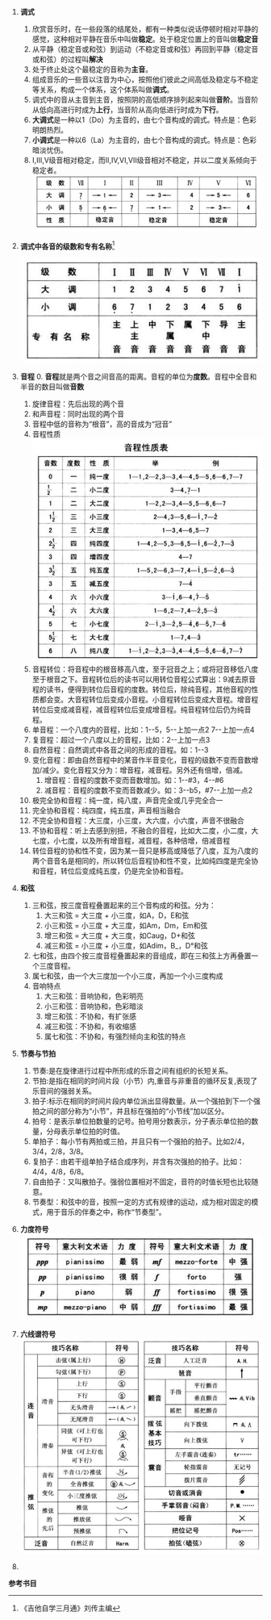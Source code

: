 1. **调式**
	1. 欣赏音乐时，在一些段落的结尾处，都有一种类似说话停顿时相对平静的感觉，这种相对平静在音乐中叫做**稳定**。处于稳定位置上的音叫做**稳定音**
	2. 从平静（稳定音或和弦）到运动（不稳定音或和弦）再回到平静（稳定音或和弦）的过程叫**解决**
	3. 处于终止处这个最稳定的音称为**主音**。
	4. 组成音乐的一些音以注音为中心，按照他们彼此之间高低及稳定与不稳定等关系，构成一个体系，这个体系叫做**调式**。
	5. 调式中的音从主音到主音，按照阴的高低顺序排列起来叫做**音阶**。当音阶从低向高进行时成为**上行**，当音阶从高向低进行时成为**下行**。
	6. **大调式**是一种以1（Do）为主音的，由七个音构成的调式。特点是：色彩明朗热烈。
	7. **小调式**是一种以6（La）为主音的，由七个音构成的调式。特点是：色彩暗淡忧伤。
	8. I,III,V级音相对稳定，而II,IV,VI,VII级音相对不稳定，并以二度关系倾向于稳定者。
	![音阶稳定性](https://raw.githubusercontent.com/YaoHuiJi/Blog/master/images/音阶稳定性.png)
2. **调式中各音的级数和专有名称**[^1]

	![调式中各音的技术和专有名称](https://raw.githubusercontent.com/YaoHuiJi/Blog/master/images/%E5%9F%BA%E6%9C%AC%E4%B9%90%E7%90%86-%E8%AF%BB%E4%B9%A6%E7%AC%94%E8%AE%B0-1.jpg)
3. **音程**
	0. **音程**就是两个音之间音高的距离。音程的单位为**度数**。音程中全音和半音的数目叫做**音数** 	
	1. 旋律音程：先后出现的两个音
	2. 和声音程：同时出现的两个音
	3. 音程中低的音称为“根音”，高的音成为“冠音”
	4. 音程性质
		![调式中各音的技术和专有名称](https://raw.githubusercontent.com/YaoHuiJi/Blog/master/images/%E5%9F%BA%E6%9C%AC%E4%B9%90%E7%90%86-%E8%AF%BB%E4%B9%A6%E7%AC%94%E8%AE%B0-2.jpg)
	5. 音程转位：将音程中的根音移高八度，至于冠音之上；或将冠音移低八度至于根音之下。音程转位后的读书可以用转位音程公式算出：9减去原音程的读书，便得到转位后音程的度数。转位后，除纯音程，其他音程的性质都会变。大音程转位后变成小音程。小音程转位后变成大音程。增音程转位后变成减音程，减音程转位后变成增音程。纯音程转位后仍为纯音程。
	6. 单音程：一个八度内的音程，比如：1--5，5--上加一点2 7--上加一点4
	7. 复音程：超过一个八度以上的音程，比如：2--上加一点3
	8. 自然音程：自然调式中各音之间的形成的音程。如：1--3
	9. 变化音程：即由自然音程中的某音作半音变化，音程的级数不变而音数增加/减少。变化音程又分为：增音程，减音程。另外还有倍增，倍减。
		1. 增音程：音程的度数不变而音数增加。如：1--#3，4--#6
		2. 减音程：音程的度数不变而音数减少。如：3--b5，#7--上加一点2
	6. 极完全协和音程：纯一度，纯八度，声音完全或几乎完全合一
	7. 完全协和音程：纯四度，纯五度，声音相当融合
	8. 不完全协和音程：大三度，小三度，大六度，小六度，声音不很融合
	9. 不协和音程：听上去感到别扭，不融合的音程，比如大二度，小二度，大七度，小七度，以及所有增音程，减音程，各种倍增，倍减音程
	10. 转位音程的协和性不变，因为某一音只是移高或降低了八度，互为八度的两个音音名是相同的，所以转位后音程协和性不变，比如纯四度是完全协和音程，转位后变成纯五度，仍是完全协和音程。
4. **和弦**
	1. 三和弦，按三度音程叠置起来的三个音构成的和弦。分为：
		1. 大三和弦 = 大三度 + 小三度，如A，D，E和弦
		2. 小三和弦 = 小三度 + 大三度，如Am，Dm，Em和弦
		3. 增三和弦 = 大三度 + 大三度，如Caug，D+和弦
		4. 减三和弦 = 小三度 + 小三度，如Adim，B_，D°和弦
	2. 七和弦，由四个按三度音程叠置起来的音组成，即在三和弦上方再叠置一个三度音程。
	3. 属七和弦，由一个大三度加一个小三度，再加一个小三度构成
	4. 音响特点
		1. 大三和弦：音响协和，色彩明亮
		2. 小三和弦：音响协和，色彩暗淡
		3. 增三和弦：不协和，有扩张感
		4. 减三和弦：不协和，有收缩感
		5. 属七和弦：不协和，有强烈倾向主和弦的特点
5. **节奏与节拍**
	1. 节奏:是在旋律进行过程中所形成的乐音之间有组织的长短关系。
	2. 节拍:是指在相同的时间片段（小节）内,重音与非重音的循环反复,表现了乐音间的强弱关系。
	3. 拍子:标示在相同的时间片段内单位派出显得数量。从一个强拍到下一个强拍之间的部分称为“小节”，并且标在强拍的“小节线”加以区分。
	4. 拍号：是表示单位拍数量的记号。拍号用分数表示，分子表示单位拍的数量，分母表示单位拍的时值。
	5. 单拍子：每小节有两拍或三拍，并且只有一个强拍的拍子。比如2/4，3/4，2/8，3/8。
	6. 复拍子：由若干组单拍子结合成序列，并含有次强拍的拍子。比如：4/4，4/8，6/8。
	7. 自由拍子：又叫散拍子。强弱位置相对不固定，音符的时值长短也比较随意。
	8. 节奏型：和弦中的音，按照一定的方式有规律的运动，成为相对固定的模式，用于音乐的伴奏之中，称作“节奏型”。
6. **力度符号**
	![调式中各音的技术和专有名称](https://raw.githubusercontent.com/YaoHuiJi/Blog/master/images/%E5%9F%BA%E6%9C%AC%E4%B9%90%E7%90%86-%E8%AF%BB%E4%B9%A6%E7%AC%94%E8%AE%B0-3.jpg) 
7. **六线谱符号**
    ![六线谱符号](https://raw.githubusercontent.com/YaoHuiJi/Blog/master/images/%E5%85%AD%E7%BA%BF%E8%B0%B1%E7%AC%A6%E5%8F%B7.png)
  
8.    


**参考书目**

[^1]: 《吉他自学三月通》刘传主编